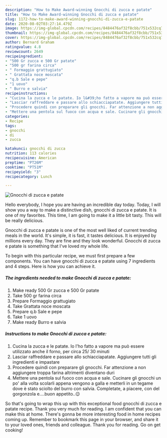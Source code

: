 ```yaml
---
description: "How to Make Award-winning Gnocchi di zucca e patate"
title: "How to Make Award-winning Gnocchi di zucca e patate"
slug: 1172-how-to-make-award-winning-gnocchi-di-zucca-e-patate
date: 2020-08-02T03:27:14.479Z
image: https://img-global.cpcdn.com/recipes/8484476af32f8cbb/751x532cq70/gnocchi-di-zucca-e-patate-recipe-main-photo.jpg
thumbnail: https://img-global.cpcdn.com/recipes/8484476af32f8cbb/751x532cq70/gnocchi-di-zucca-e-patate-recipe-main-photo.jpg
cover: https://img-global.cpcdn.com/recipes/8484476af32f8cbb/751x532cq70/gnocchi-di-zucca-e-patate-recipe-main-photo.jpg
author: Bernard Graham
ratingvalue: 4.8
reviewcount: 2649
recipeingredient:
- "500 Gr zucca e 500 Gr patate"
- "500 gr farina circa"
- " Formaggio grattugiato"
- " Grattata noce moscata"
- "q.b Sale e pepe"
- "1 uovo"
- " Burro e salvia"
recipeinstructions:
- "Cucina la zucca e le patate. Io l&#39;ho fatto a vapore ma può essere utilizzato anche il forno, per circa 25/ 30 minuti"
- "Lasciar raffreddare e passare allo schiacciapatate. Aggiungere tutti gli ingredienti e impastare"
- "Procedere quindi con preparare gli gnocchi. Far attenzione a non aggiungere troppa farina altrimenti diventano duri"
- "Mettere una pentola sul fuoco con acqua e sale. Cucinare gli gnocchi un po&#39; alla volta scolarli appena vengono a galla e metterli in un tegame dove è stato sciolto del burro con salvia. Completate, a piacere, con del gorgonzola e....buon appetito..😉"
categories:
- Recipe
tags:
- gnocchi
- di
- zucca

katakunci: gnocchi di zucca 
nutrition: 113 calories
recipecuisine: American
preptime: "PT26M"
cooktime: "PT51M"
recipeyield: "3"
recipecategory: Lunch

---
```



![Gnocchi di zucca e patate](https://img-global.cpcdn.com/recipes/8484476af32f8cbb/751x532cq70/gnocchi-di-zucca-e-patate-recipe-main-photo.jpg)

Hello everybody, I hope you are having an incredible day today. Today, I will show you a way to make a distinctive dish, gnocchi di zucca e patate. It is one of my favorites. This time, I am going to make it a little bit tasty. This will be really delicious.



Gnocchi di zucca e patate is one of the most well liked of current trending meals in the world. It's simple, it is fast, it tastes delicious. It is enjoyed by millions every day. They are fine and they look wonderful. Gnocchi di zucca e patate is something that I've loved my whole life.


To begin with this particular recipe, we must first prepare a few components. You can have gnocchi di zucca e patate using 7 ingredients and 4 steps. Here is how you can achieve it.

<!--inarticleads1-->

##### The ingredients needed to make Gnocchi di zucca e patate:

1. Make ready 500 Gr zucca e 500 Gr patate
1. Take 500 gr farina circa
1. Prepare  Formaggio grattugiato
1. Take  Grattata noce moscata
1. Prepare q.b Sale e pepe
1. Take 1 uovo
1. Make ready  Burro e salvia




<!--inarticleads2-->

##### Instructions to make Gnocchi di zucca e patate:

1. Cucina la zucca e le patate. Io l&#39;ho fatto a vapore ma può essere utilizzato anche il forno, per circa 25/ 30 minuti
1. Lasciar raffreddare e passare allo schiacciapatate. Aggiungere tutti gli ingredienti e impastare
1. Procedere quindi con preparare gli gnocchi. Far attenzione a non aggiungere troppa farina altrimenti diventano duri
1. Mettere una pentola sul fuoco con acqua e sale. Cucinare gli gnocchi un po&#39; alla volta scolarli appena vengono a galla e metterli in un tegame dove è stato sciolto del burro con salvia. Completate, a piacere, con del gorgonzola e....buon appetito..😉




So that's going to wrap this up with this exceptional food gnocchi di zucca e patate recipe. Thank you very much for reading. I am confident that you can make this at home. There's gonna be more interesting food in home recipes coming up. Remember to bookmark this page in your browser, and share it to your loved ones, friends and colleague. Thank you for reading. Go on get cooking!
